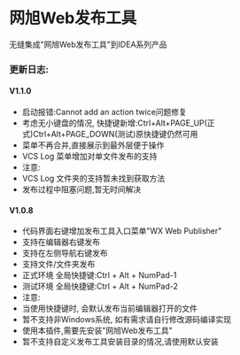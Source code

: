 # 网旭Web发布工具

无缝集成"网旭Web发布工具"到IDEA系列产品

<h3>更新日志:</h3>
<h4>V1.1.0</h4>
<ul>
    <li>启动报错:Cannot add an action twice问题修复</li>
    <li>考虑无小键盘的情况, 快捷键新增:Ctrl+Alt+PAGE_UP(正式)Ctrl+Alt+PAGE_DOWN(测试)原快捷键仍然可用</li>
    <li>菜单不再合并,直接展示到最外层便于操作</li>
    <li>VCS Log 菜单增加对单文件发布的支持</li>
    <li>注意:</li>
    <li>VCS Log 文件夹的支持暂未找到获取方法</li>
    <li>发布过程中阻塞问题,暂无时间解决</li>
</ul>
<h4>V1.0.8</h4>
<ul>
    <li>代码界面右键增加发布工具入口菜单"WX Web Publisher"</li>
    <li>支持在编辑器右键发布</li>
    <li>支持在左侧导航右键发布</li>
    <li>支持文件/文件夹发布</li>
    <li>正式环境 全局快捷键:Ctrl + Alt + NumPad-1</li>
    <li>测试环境 全局快捷键:Ctrl + Alt + NumPad-2</li>
    <li>注意:</li>
    <li>当使用快捷键时, 会默认发布当前编辑器打开的文件</li>
    <li>暂不支持非Windows系统, 如有需求请自行修改源码编译实现</li>
    <li>使用本插件,需要先安装"网旭Web发布工具"</li>
    <li>暂不支持自定义发布工具安装目录的情况,请使用默认安装</li>
</ul>
